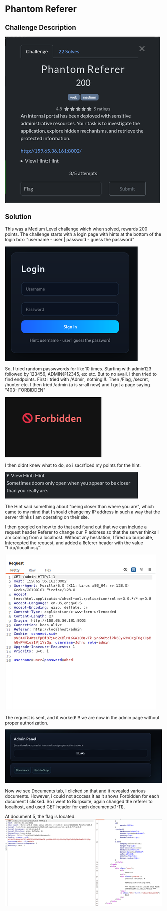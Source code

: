 # Phantom Referer

## Challenge Description
![Challenge Description](images/PHDescription.png)

## Solution

This was a Medium Level challenge which when solved, rewards 200 points.
The challenge starts with a login page with hints at the bottom of the login box: "username - user | password - guess the password"

![Login](images/PHLogin.png)

So, I tried random passwwords for like 10 times. Starting with admin123 followed by 123456, ADMIN@12345, etc etc. But to no avail.
I then tried to find endpoints. First i tried with /Admin, nothing!!!. Then /Flag, /secret, /hunter etc. I then tried /admin (a is small now) and I got a page saying "403- FORBIDDEN"

![Forbidden](images/PHForbidden.png)

I then didnt knew what to do, so i sacrificed my points for the hint. 

![Hint](images/PHHint.png)

The Hint said something about "being closer than where you are", which came to my mind that I should change my IP address in such a way that the server thinks I am operating on their site.

I then googled on how to do that and found out that we can include a request header Referer to change our IP address so that the server thinks I am coming from a localhost. Without any hesitation, I fired up burpsuite, Intercepted the request, and added a Referer header with the value "http//localhost/".

![Referer](images/PHReferer.png)

The request is sent, and it worked!!!! we are now in the admin page without proper authorization.

![AdminPage](images/PHAdminpage.png)

Now we see Documents tab, I clicked on that and it revealed various documents. However, i could not acccess it as it shows Forbidden for each document I clicked.
So i went to Burpsuite, again changed the referer to localhost, and used GET header for each documents(1-11).

At document 5, the flag is located.
![flag](images/PHFlag.png)


